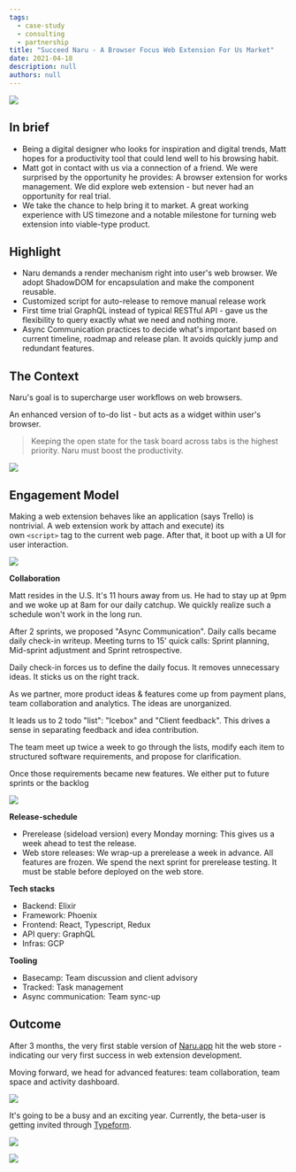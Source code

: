 ```yaml
---
tags: 
  - case-study
  - consulting
  - partnership
title: "Succeed Naru - A Browser Focus Web Extension For Us Market"
date: 2021-04-18
description: null
authors: null
---
```


![](assets/succeed-naru-a-browser-focus-web-extension-for-us-market_succeed-naru---a-browser-focus-web-extension-for-us-market_555ddca0569a9215693380803968f618_md5.webp)

## In brief
- Being a digital designer who looks for inspiration and digital trends, Matt hopes for a productivity tool that could lend well to his browsing habit. 
- Matt got in contact with us via a connection of a friend. We were surprised by the opportunity he provides: A browser extension for works management. We did explore web extension - but never had an opportunity for real trial. 
- We take the chance to help bring it to market. A great working experience with US timezone and a notable milestone for turning web extension into viable-type product.

## Highlight
- Naru demands a render mechanism right into user's web browser. We adopt ShadowDOM for encapsulation and make the component reusable.
- Customized script for auto-release to remove manual release work 
- First time trial GraphQL instead of typical RESTful API - gave us the flexibility to query exactly what we need and nothing more. 
- Async Communication practices to decide what's important based on current timeline, roadmap and release plan. It avoids quickly jump and redundant features. 

## The Context
Naru's goal is to supercharge user workflows on web browsers. 

An enhanced version of to-do list - but acts as a widget within user's browser.

>
> Keeping the open state for the task board across tabs is the highest priority. Naru must boost the productivity.

![](assets/succeed-naru-a-browser-focus-web-extension-for-us-market_succeed-naru---a-browser-focus-web-extension-for-us-market_d927454304f52e14ce05b4f4775a89e9_md5.webp)

## Engagement Model
Making a web extension behaves like an application (says Trello) is nontrivial. A web extension work by attach and execute) its own `<script>` tag to the current web page. After that, it boot up with a UI for user interaction.

![](assets/succeed-naru-a-browser-focus-web-extension-for-us-market_na-ex.webp)

**Collaboration**

Matt resides in the U.S. It's 11 hours away from us. He had to stay up at 9pm and we woke up at 8am for our daily catchup. We quickly realize such a schedule won't work in the long run. 

After 2 sprints, we proposed "Async Communication". Daily calls became daily check-in writeup.  Meeting turns to 15' quick calls: Sprint planning, Mid-sprint adjustment and Sprint retrospective. 

Daily check-in forces us to define the daily focus. It removes unnecessary ideas. It sticks us on the right track.

As we partner, more product ideas & features come up from payment plans, team collaboration and analytics. The ideas are unorganized. 

It leads us to 2 todo "list": "Icebox" and "Client feedback". This drives a sense in separating feedback and idea contribution. 

The team meet up twice a week to go through the lists, modify each item to structured software requirements, and propose for clarification. 

Once those requirements became new features. We either put to future sprints or the backlog

![](assets/succeed-naru-a-browser-focus-web-extension-for-us-market_succeed-naru---a-browser-focus-web-extension-for-us-market_0016a11ceee95f0f80f645246100a0b8_md5.webp)

**Release-schedule**

- Prerelease (sideload version) every Monday morning: This gives us a week ahead to test the release. 
- Web store releases: We wrap-up a prerelease a week in advance. All features are frozen. We spend the next sprint for prerelease testing. It must be stable before deployed on the web store.

**Tech stacks**

- Backend: Elixir
- Framework: Phoenix
- Frontend: React, Typescript, Redux
- API query: GraphQL
- Infras: GCP

**Tooling**

- Basecamp: Team discussion and client advisory
- Tracked: Task management
- Async communication: Team sync-up

## Outcome
After 3 months, the very first stable version of [Naru.app](https://naru.app/) hit the web store - indicating our very first success in web extension development. 

Moving forward, we head for advanced features: team collaboration, team space and activity dashboard.

![](assets/succeed-naru-a-browser-focus-web-extension-for-us-market_succeed-naru---a-browser-focus-web-extension-for-us-market_42abd565f445828e197f8b58e17be8a4_md5.webp)

It's going to be a busy and an exciting year. Currently, the beta-user is getting invited through [Typeform](https://naruappco.typeform.com/to/d3hurf). 

![](assets/succeed-naru-a-browser-focus-web-extension-for-us-market_succeed-naru---a-browser-focus-web-extension-for-us-market_95c4277285ac856be64d891725268ffc_md5.webp)

![](assets/succeed-naru-a-browser-focus-web-extension-for-us-market_succeed-naru---a-browser-focus-web-extension-for-us-market_49443ea95a730330e9dd0485aa00dc97_md5.webp)